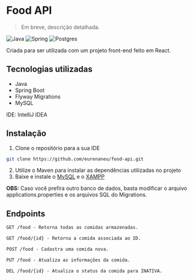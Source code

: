 # Food API

> Em breve, descrição detalhada.

![Java](https://img.shields.io/badge/java-%23ED8B00.svg?style=for-the-badge&logo=openjdk&logoColor=white)
![Spring](https://img.shields.io/badge/spring-%236DB33F.svg?style=for-the-badge&logo=spring&logoColor=white)
![Postgres](https://img.shields.io/badge/MySQL-00000F?style=for-the-badge&logo=mysql&logoColor=white)

Criada para ser utilizada com um projeto front-end feito em React.

## Tecnologias utilizadas

- Java
- Spring Boot
- Flyway Migrations
- MySQL

IDE: IntelliJ IDEA

## Instalação

1. Clone o repositório para a sua IDE
   
```bash
git clone https://github.com/eurenaneu/food-api.git
```

2. Utilize o Maven para instalar as dependências utilizadas no projeto
3. Baixe e instale o [MySQL](https://dev.mysql.com/downloads/workbench/) e o [XAMPP](https://www.apachefriends.org/pt_br/index.html)

**OBS:** Caso você prefira outro banco de dados, basta modificar o arquivo applications.properties e os arquivos SQL do Migrations.

## Endpoints
```markdown
GET /food - Retorna todas as comidas armazenadas.

GET /food/{id} - Retorna a comida associada ao ID.

POST /food - Cadastra uma comida nova.

PUT /food - Atualiza as informações da comida.

DEL /food/{id} - Atualiza o status da comida para INATIVA.
```
